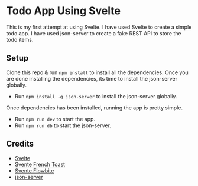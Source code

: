 # Todo App Using Svelte

This is my first attempt at using Svelte. I have used Svelte to create a simple todo app. I have used json-server to create a fake REST API to store the todo items. 

## Setup

Clone this repo & run `npm install` to install all the dependencies. Once you are done installing the dependencies, its time to install the json-server globally. 

- Run `npm install -g json-server` to install the json-server globally. 

Once dependencies has been installed, running the app is pretty simple. 

- Run `npm run dev` to start the app. 
- Run `npm run db` to start the json-server.


## Credits

- [Svelte](https://svelte.dev/)
- [Svente French Toast](https://svelte-french-toast.com/)
- [Svente Flowbite](https://svelte-flowbite.com/)
- [json-server](https://www.npmjs.com/package/json-server)
